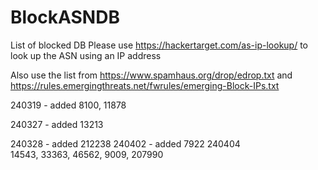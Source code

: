 # BlockASNDB
List of blocked DB
Please use https://hackertarget.com/as-ip-lookup/ to look up the ASN using an IP address

Also use the list from
https://www.spamhaus.org/drop/edrop.txt
and
https://rules.emergingthreats.net/fwrules/emerging-Block-IPs.txt

240319
	- added 8100, 11878
	
240327
	- added 13213
	
240328
	- added 212238
240402
	- added 7922
240404	
	14543, 33363, 46562, 9009, 207990


